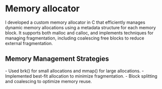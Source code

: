 <h1>
    Memory allocator
</h1>
I developed a custom memory allocator in C that efficiently manages dynamic memory allocations using a metadata structure for each memory block. 
It supports both malloc and calloc, and implements techniques for managing fragmentation, including coalescing free blocks to reduce external fragmentation.
<h2>
    Memory Management Strategies
</h2>
- Used brk() for small allocations and mmap() for large allocations.
- Implemented best-fit allocation to minimize fragmentation.
- Block splitting and coalescing to optimize memory reuse.

